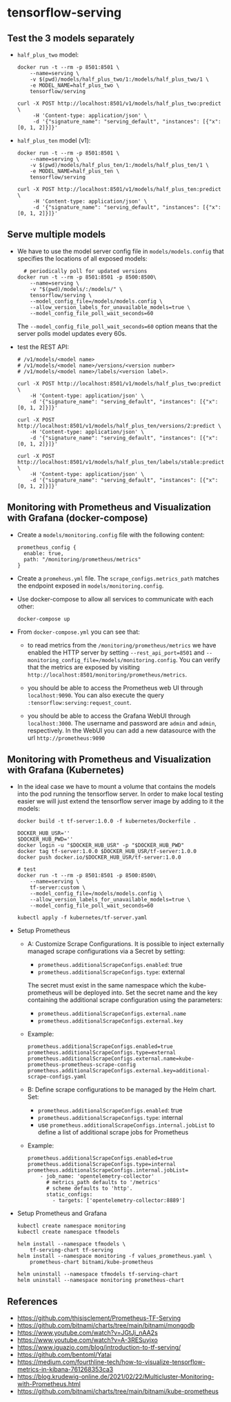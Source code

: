 # tensorflow-serving

## Test the 3 models separately

- `half_plus_two` model:
    ```shell
    docker run -t --rm -p 8501:8501 \
        --name=serving \
        -v $(pwd)/models/half_plus_two/1:/models/half_plus_two/1 \
        -e MODEL_NAME=half_plus_two \
        tensorflow/serving
    
    curl -X POST http://localhost:8501/v1/models/half_plus_two:predict \
         -H 'Content-type: application/json' \
         -d '{"signature_name": "serving_default", "instances": [{"x": [0, 1, 2]}]}'
    ```

- `half_plus_ten` model (v1):
    ```shell
    docker run -t --rm -p 8501:8501 \
        --name=serving \
        -v $(pwd)/models/half_plus_ten/1:/models/half_plus_ten/1 \
        -e MODEL_NAME=half_plus_ten \
        tensorflow/serving

    curl -X POST http://localhost:8501/v1/models/half_plus_ten:predict \
         -H 'Content-type: application/json' \
         -d '{"signature_name": "serving_default", "instances": [{"x": [0, 1, 2]}]}'
    ```

## Serve multiple models

- We have to use the model server config file in `models/models.config` that specifies the locations of all exposed
  models:
  ```shell
    # periodically poll for updated versions
  docker run -t --rm -p 8501:8501 -p 8500:8500\
      --name=serving \
      -v "$(pwd)/models/:/models/" \
      tensorflow/serving \
      --model_config_file=/models/models.config \
      --allow_version_labels_for_unavailable_models=true \
      --model_config_file_poll_wait_seconds=60
  ```
  The `--model_config_file_poll_wait_seconds=60` option means that the server polls model updates every 60s.


- test the REST API:
  ```shell
  # /v1/models/<model name>
  # /v1/models/<model name>/versions/<version number>
  # /v1/models/<model name>/labels/<version label>.

  curl -X POST http://localhost:8501/v1/models/half_plus_two:predict \
      -H 'Content-type: application/json' \
      -d '{"signature_name": "serving_default", "instances": [{"x": [0, 1, 2]}]}'

  curl -X POST http://localhost:8501/v1/models/half_plus_ten/versions/2:predict \
      -H 'Content-type: application/json' \
      -d '{"signature_name": "serving_default", "instances": [{"x": [0, 1, 2]}]}'

  curl -X POST http://localhost:8501/v1/models/half_plus_ten/labels/stable:predict \
      -H 'Content-type: application/json' \
      -d '{"signature_name": "serving_default", "instances": [{"x": [0, 1, 2]}]}'
  ```

## Monitoring with Prometheus and Visualization with Grafana (docker-compose)

- Create a `models/monitoring.config` file with the following content:
  ```
  prometheus_config {
    enable: true,
    path: "/monitoring/prometheus/metrics"
  }
  ```


- Create a `promeheus.yml` file. The `scrape_configs.metrics_path` matches the endpoint exposed
  in `models/monitoring.config`.


- Use docker-compose to allow all services to communicate with each other:
  ```shell
  docker-compose up
  ```


- From `docker-compose.yml` you can see that:
    - to read metrics from the `/monitoring/prometheus/metrics` we have enabled the HTTP server by
      setting `--rest_api_port=8501` and `--monitoring_config_file=/models/monitoring.config`. You can verify that the
      metrics are exposed by visiting `http://localhost:8501/monitoring/prometheus/metrics`.

    - you should be able to access the Prometheus web UI through `localhost:9090`. You can also execute the
      query `:tensorflow:serving:request_count`.

    - you should be able to access the Grafana WebUI through `localhost:3000`. The username and password are `admin`
      and `admin`, respectively. In the WebUI you can add a new datasource with the url `http://prometheus:9090`

## Monitoring with Prometheus and Visualization with Grafana (Kubernetes)

- In the ideal case we have to mount a volume that contains the models into the pod running the tensorflow server. In
  order to make local testing easier we will just extend the tensorflow server image by adding to it the models:
  ```shell
  docker build -t tf-server:1.0.0 -f kubernetes/Dockerfile .
  
  DOCKER_HUB_USR=''
  $DOCKER_HUB_PWD=''
  docker login -u "$DOCKER_HUB_USR" -p "$DOCKER_HUB_PWD"
  docker tag tf-server:1.0.0 $DOCKER_HUB_USR/tf-server:1.0.0
  docker push docker.io/$DOCKER_HUB_USR/tf-server:1.0.0
  
  # test
  docker run -t --rm -p 8501:8501 -p 8500:8500\
      --name=serving \
      tf-server:custom \
      --model_config_file=/models/models.config \
      --allow_version_labels_for_unavailable_models=true \
      --model_config_file_poll_wait_seconds=60
  
  kubectl apply -f kubernetes/tf-server.yaml
  ```

- Setup Prometheus
    - A: Customize Scrape Configurations. It is possible to inject externally managed scrape configurations via a Secret
      by setting:
        - `prometheus.additionalScrapeConfigs.enabled`: true
        - `prometheus.additionalScrapeConfigs.type`: external

      The secret must exist in the same namespace which the kube-prometheus will be deployed into. Set the secret name
      and the key containing the additional scrape configuration using the parameters:
        - `prometheus.additionalScrapeConfigs.external.name`
        - `prometheus.additionalScrapeConfigs.external.key`
    - Example:
      ```
      prometheus.additionalScrapeConfigs.enabled=true
      prometheus.additionalScrapeConfigs.type=external
      prometheus.additionalScrapeConfigs.external.name=kube-prometheus-prometheus-scrape-config
      prometheus.additionalScrapeConfigs.external.key=additional-scrape-configs.yaml
      ``` 
    - B: Define scrape configurations to be managed by the Helm chart. Set:
        - `prometheus.additionalScrapeConfigs.enabled`: true
        - `prometheus.additionalScrapeConfigs.type`: internal
        - use `prometheus.additionalScrapeConfigs.internal.jobList` to define a list of additional scrape jobs for
          Prometheus
    - Example:
      ```
      prometheus.additionalScrapeConfigs.enabled=true
      prometheus.additionalScrapeConfigs.type=internal
      prometheus.additionalScrapeConfigs.internal.jobList=
          - job_name: 'opentelemetry-collector'
            # metrics_path defaults to '/metrics'
            # scheme defaults to 'http'.
            static_configs:
              - targets: ['opentelemetry-collector:8889']
      ``` 

- Setup Prometheus and Grafana
  ```shell
  kubectl create namespace monitoring
  kubectl create namespace tfmodels

  helm install --namespace tfmodels \
      tf-serving-chart tf-serving
  helm install --namespace monitoring -f values_prometheus.yaml \
      prometheus-chart bitnami/kube-prometheus

  helm uninstall --namespace tfmodels tf-serving-chart
  helm uninstall --namespace monitoring prometheus-chart
  ```


## References

- https://github.com/thisisclement/Prometheus-TF-Serving
- https://github.com/bitnami/charts/tree/main/bitnami/mongodb
- https://www.youtube.com/watch?v=JGtJj_nAA2s
- https://www.youtube.com/watch?v=A-3RESuvjxo
- https://www.iguazio.com/blog/introduction-to-tf-serving/
- https://github.com/bentoml/Yatai
- https://medium.com/fourthline-tech/how-to-visualize-tensorflow-metrics-in-kibana-761268353ca3
- https://blog.krudewig-online.de/2021/02/22/Multicluster-Monitoring-with-Prometheus.html
- https://github.com/bitnami/charts/tree/main/bitnami/kube-prometheus
